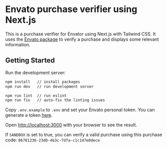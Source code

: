 # Envato purchase verifier using Next.js

This is a purchase verifier for Envator using Next.js with Tailwind CSS. It uses the [Envato package](https://www.npmjs.com/package/envato) to verify a purchase and displays some relevant information.

## Getting Started

Run the development server:

```bash
npm install   // install packages
npm run dev   // run development server

npm run lint  // run eslint
npm run fix   // auto-fix the linting issues
```

Copy `.env.example` to `.env` and set your Envato personal token. You can generate a token [here](https://build.envato.com/create-token).

Open [http://localhost:3000](http://localhost:3000) with your browser to see the result.

If `SANDBOX` is set to true, you can verify a valid purchase using this purchase code: `86781236-23d0-4b3c-7dfa-c1c147e0dece`
